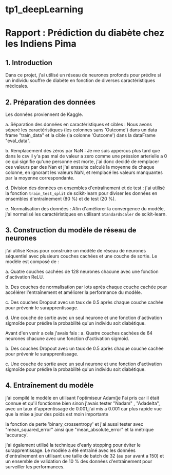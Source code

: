 # tp1_deepLearning
# Rapport : Prédiction du diabète chez les Indiens Pima

## 1. Introduction
Dans ce projet, j'ai utilisé un réseau de neurones profonds pour prédire si un individu souffre de diabète en fonction de diverses caractéristiques médicales. 

## 2. Préparation des données
Les données proviennent de Kaggle. 

   a. Séparation des données en caractéristiques et cibles :
      Nous avons séparé les caractéristiques (les colonnes sans 'Outcome') dans un data frame "train_data" et la cible (la colonne 'Outcome') dans la dataFrame "eval_data".

   b. Remplacement des zéros par NaN :
      Je me suis appercus plus tard que dans le csv il y'a pas mal de valeur a zero comme une préssion arterielle a 0 ce qui signifie qu'une personne est morte, j'ai donc decidé de remplacer ces valeurs par des Nan et j'ai enssuite calculé la moyenne de chaque colonne, en ignorant les valeurs NaN, et remplacé les valeurs manquantes par la moyenne correspondante.


   d. Division des données en ensembles d'entraînement et de test :
      j'ai utilisé la fonction `train_test_split` de scikit-learn pour diviser les données en ensembles d'entraînement (80 %) et de test (20 %).

   e. Normalisation des données :
      Afin d'améliorer la convergence du modèle, j'ai normalisé les caractéristiques en utilisant `StandardScaler` de scikit-learn.

## 3. Construction du modèle de réseau de neurones
j'ai utilisé Keras pour construire un modèle de réseau de neurones séquentiel avec plusieurs couches cachées et une couche de sortie. Le modèle est composé de :

   a. Quatre couches cachées de 128 neurones chacune avec une fonction d'activation ReLU.
   
   b. Des couches de normalisation par lots après chaque couche cachée pour accélérer l'entraînement et améliorer la performance du modèle.
   
   c. Des couches Dropout avec un taux de 0.5 après chaque couche cachée pour prévenir le surapprentissage.
   
   d. Une couche de sortie avec un seul neurone et une fonction d'activation sigmoïde pour prédire la probabilité qu'un individu soit diabétique.
   
Avant d'en venir a cela j'avais fais : 
  a. Quatre couches cachées de 64 neurones chacune avec une fonction d'activation sigmoid.
  
  b. Des couches Dropout avec un taux de 0.5 après chaque couche cachée pour prévenir le surapprentissage.
  
  c. Une couche de sortie avec un seul neurone et une fonction d'activation sigmoïde pour prédire la probabilité qu'un individu soit diabétique.
  
## 4. Entraînement du modèle
j'ai compilé le modèle en utilisant l'optimiseur Adam(je l'ai pris car il était connue et qu'il fonctionne bien sinon j'avais tester "Nadam"
, "Adadelta",   avec un taux d'apprentissage de 0.001,j'ai mis a 0.001 car plus rapide vue que la mise a jour des poids est moin importante

la fonction de perte 'binary_crossentropy' et j'ai aussi tester avec "mean_squared_error" ainsi que "mean_absolute_error" et la métrique 'accuracy'. 

j'ai également utilisé la technique d'early stopping pour éviter le surapprentissage. Le modèle a été entraîné avec les données d'entraînement en utilisant une taille de batch de 32 (au par avant a 150)  et un ensemble de validation de 10 % des données d'entraînement pour surveiller les performances.
